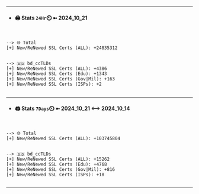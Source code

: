 

---
- #### 🖨️ **Stats** `24Hr`⏲️ ➼ 2024_10_21
```console


--> 🌐 Total
[+] New/ReNewed SSL Certs (ALL): +24835312


--> 🇧🇩 bd_ccTLDs
[+] New/ReNewed SSL Certs (ALL): +4386
[+] New/ReNewed SSL Certs (Edu): +1343
[+] New/ReNewed SSL Certs (Gov|Mil): +163
[+] New/ReNewed SSL Certs (ISPs): +2


```

---
- #### 🖨️ **Stats** `7Days`⏲️ ➼ 2024_10_21 <--> 2024_10_14
```console


--> 🌐 Total
[+] New/ReNewed SSL Certs (ALL): +103745804


--> 🇧🇩 bd_ccTLDs
[+] New/ReNewed SSL Certs (ALL): +15262
[+] New/ReNewed SSL Certs (Edu): +4768
[+] New/ReNewed SSL Certs (Gov|Mil): +816
[+] New/ReNewed SSL Certs (ISPs): +18


```

---

